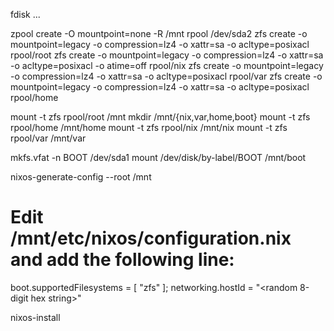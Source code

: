 fdisk ...

zpool create -O mountpoint=none -R /mnt rpool /dev/sda2
zfs create -o mountpoint=legacy -o compression=lz4 -o xattr=sa -o acltype=posixacl rpool/root
zfs create -o mountpoint=legacy -o compression=lz4 -o xattr=sa -o acltype=posixacl -o atime=off rpool/nix
zfs create -o mountpoint=legacy -o compression=lz4 -o xattr=sa -o acltype=posixacl rpool/var
zfs create -o mountpoint=legacy -o compression=lz4 -o xattr=sa -o acltype=posixacl rpool/home

mount -t zfs rpool/root /mnt
mkdir /mnt/{nix,var,home,boot}
mount -t zfs rpool/home /mnt/home
mount -t zfs rpool/nix /mnt/nix
mount -t zfs rpool/var /mnt/var

mkfs.vfat -n BOOT /dev/sda1
mount /dev/disk/by-label/BOOT /mnt/boot

nixos-generate-config --root /mnt

# Edit /mnt/etc/nixos/configuration.nix and add the following line:

boot.supportedFilesystems = [ "zfs" ];
networking.hostId = "<random 8-digit hex string>"

nixos-install
